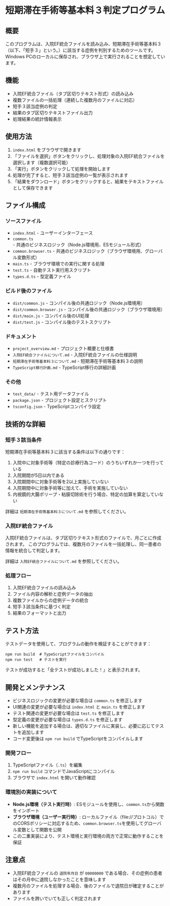 # 短期滞在手術等基本料３判定プログラム

## 概要

このプログラムは、入院EF統合ファイルを読み込み、短期滞在手術等基本料３（以下、「短手３」という。）に該当する症例を判別するためのツールです。Windows PCのローカルに保存され、ブラウザ上で実行されることを想定しています。

## 機能

- 入院EF統合ファイル（タブ区切りテキスト形式）の読み込み
- 複数ファイルの一括処理（連続した複数月のファイルに対応）
- 短手３該当症例の判定
- 結果のタブ区切りテキストファイル出力
- 処理結果の統計情報表示

## 使用方法

1. `index.html` をブラウザで開きます
2. 「ファイルを選択」ボタンをクリックし、処理対象の入院EF統合ファイルを選択します（複数選択可能）
3. 「実行」ボタンをクリックして処理を開始します
4. 処理が完了すると、短手３該当症例の一覧が表示されます
5. 「結果をダウンロード」ボタンをクリックすると、結果をテキストファイルとして保存できます

## ファイル構成

### ソースファイル
- `index.html` - ユーザーインターフェース
- `common.ts` - 共通のビジネスロジック（Node.js環境用、ESモジュール形式）
- `common.browser.ts` - 共通のビジネスロジック（ブラウザ環境用、グローバル変数形式）
- `main.ts` - ブラウザ環境での実行に関する処理
- `test.ts` - 自動テスト実行用スクリプト
- `types.d.ts` - 型定義ファイル

### ビルド後のファイル
- `dist/common.js` - コンパイル後の共通ロジック（Node.js環境用）
- `dist/common.browser.js` - コンパイル後の共通ロジック（ブラウザ環境用）
- `dist/main.js` - コンパイル後のUI処理
- `dist/test.js` - コンパイル後のテストスクリプト

### ドキュメント
- `project_overview.md` - プロジェクト概要と仕様書
- `入院EF統合ファイルについて.md` - 入院EF統合ファイルの仕様説明
- `短期滞在手術等基本料３について.md` - 短期滞在手術等基本料３の説明
- `TypeScript移行計画.md` - TypeScript移行の詳細計画

### その他
- `test_data/` - テスト用データファイル
- `package.json` - プロジェクト設定とスクリプト
- `tsconfig.json` - TypeScriptコンパイラ設定

## 技術的な詳細

### 短手３該当条件

短期滞在手術等基本料３に該当する条件は以下の通りです：

1. 入院中に対象手術等（特定の診療行為コード）のうちいずれか一つを行っている
2. 入院期間が5日以内である
3. 入院期間中に対象手術等を2以上実施していない
4. 入院期間中に対象手術等に加えて、手術を実施していない
5. 内視鏡的大腸ポリープ・粘膜切除術を行う場合、特定の加算を算定していない

詳細は `短期滞在手術等基本料３について.md` を参照してください。

### 入院EF統合ファイル

入院EF統合ファイルは、タブ区切りテキスト形式のファイルで、月ごとに作成されます。
このプログラムでは、複数月のファイルを一括処理し、同一患者の情報を統合して判定します。

詳細は `入院EF統合ファイルについて.md` を参照してください。

### 処理フロー

1. 入院EF統合ファイルの読み込み
2. ファイル内容の解析と症例データの抽出
3. 複数ファイルからの症例データの統合
4. 短手３該当条件に基づく判定
5. 結果のフォーマットと出力

## テスト方法

テストデータを使用して、プログラムの動作を検証することができます：

```
npm run build  # TypeScriptファイルをコンパイル
npm run test   # テストを実行
```

テストが成功すると「全テストが成功しました！」と表示されます。

## 開発とメンテナンス

- ビジネスロジックの変更が必要な場合は `common.ts` を修正します
- UI関連の変更が必要な場合は `index.html` と `main.ts` を修正します
- テスト関連の変更が必要な場合は `test.ts` を修正します
- 型定義の変更が必要な場合は `types.d.ts` を修正します
- 新しい機能を追加する場合は、適切なファイルに実装し、必要に応じてテストを追加します
- コード変更後は `npm run build` でTypeScriptをコンパイルします

### 開発フロー

1. TypeScriptファイル（`.ts`）を編集
2. `npm run build` コマンドでJavaScriptにコンパイル
3. ブラウザで `index.html` を開いて動作確認

### 環境別の実装について

- **Node.js環境（テスト実行時）**: ESモジュールを使用し、`common.ts`から関数をインポート
- **ブラウザ環境（ユーザー実行時）**: ローカルファイル（file://プロトコル）でのCORSポリシーに対応するため、`common.browser.ts`を使用してグローバル変数として関数を公開
- この二重実装により、テスト環境と実行環境の両方で正常に動作することを保証

## 注意点

- 入院EF統合ファイルの `退院年月日` が `00000000` である場合、その症例の患者はその月中に退院しなかったことを意味します
- 複数月のファイルを処理する場合、後のファイルで退院日が確定することがあります
- ファイルを跨いでいても正しく判定されます
